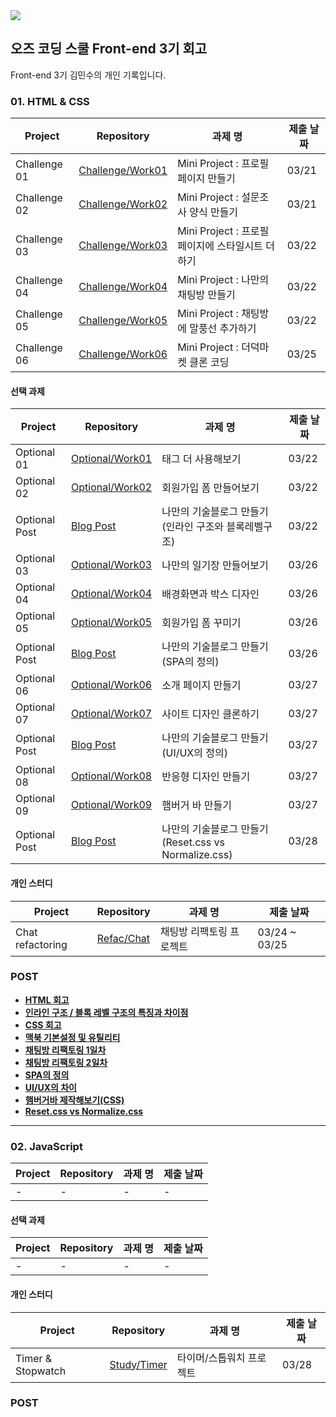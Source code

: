 <a href="https://ozcodingschool.com/">
  <img src="https://img.shields.io/badge/-OZ%20Coding%20School-6700e6?style=for-the-badge&logoColor=white&href"></img>
</a><br>

## 오즈 코딩 스쿨 Front-end 3기 회고

Front-end 3기 김민수의 개인 기록입니다.

 ### 01. HTML & CSS

| Project      | Repository                                                                                               | 과제 명                                          | 제출 날짜 |
| ------------ | -------------------------------------------------------------------------------------------------------- | ------------------------------------------------ | --------- |
| Challenge 01 | [Challenge/Work01](https://github.com/yoyobar/OZ_CodingSchool/tree/main/01.0HTML_CSS/Challenge/Work01) | Mini Project : 프로필 페이지 만들기              | 03/21     |
| Challenge 02 | [Challenge/Work02](https://github.com/yoyobar/OZ_CodingSchool/tree/main/01.HTML_CSS/Challenge/Work02) | Mini Project : 설문조사 양식 만들기              | 03/21     |
| Challenge 03 | [Challenge/Work03](https://github.com/yoyobar/OZ_CodingSchool/tree/main/01.HTML_CSS/Challenge/Work03) | Mini Project : 프로필 페이지에 스타일시트 더하기 | 03/22     |
| Challenge 04 | [Challenge/Work04](https://github.com/yoyobar/OZ_CodingSchool/tree/main/01.HTML_CSS/Challenge/Work04) | Mini Project : 나만의 채팅방 만들기              | 03/22     |
| Challenge 05 | [Challenge/Work05](https://github.com/yoyobar/OZ_CodingSchool/tree/main/01.HTML_CSS/Challenge/Work05) | Mini Project : 채팅방에 말풍선 추가하기          | 03/22     |
| Challenge 06 | [Challenge/Work06](https://github.com/yoyobar/OZ_CodingSchool/tree/main/01.HTML_CSS/Challenge/Work06) | Mini Project : 더덕마켓 클론 코딩         | 03/25     |

#### 선택 과제

| Project     | Repository                                                                                                     | 과제 명                  | 제출 날짜 |
| ----------- | -------------------------------------------------------------------------------------------------------------- | ------------------------ | --------- |
| Optional 01 | [Optional/Work01](https://github.com/yoyobar/OZ_CodingSchool/tree/main/01.HTML_CSS/Optional/Work01)    | 태그 더 사용해보기       | 03/22     |
| Optional 02 | [Optional/Work02](https://github.com/yoyobar/OZ_CodingSchool/tree/main/01.HTML_CSS/Optional/Work02) | 회원가입 폼 만들어보기   | 03/22     |
| Optional Post | [Blog Post](https://www.notion.so/OZ-bc6f92be73114b698ab85e8d14756e99)         | 나만의 기술블로그 만들기(인라인 구조와 블록레벨구조) | 03/22     |
| Optional 03 | [Optional/Work03](https://github.com/yoyobar/OZ_CodingSchool/tree/main/01.HTML_CSS/Optional/Work03)         | 나만의 일기장 만들어보기 | 03/26     |
| Optional 04 | [Optional/Work04](https://github.com/yoyobar/OZ_CodingSchool/tree/main/01.HTML_CSS/Optional/Work04)         | 배경화면과 박스 디자인 | 03/26     |
| Optional 05 | [Optional/Work05](https://github.com/yoyobar/OZ_CodingSchool/tree/main/01.HTML_CSS/Optional/Work05)         | 회원가입 폼 꾸미기 | 03/26     |
| Optional Post | [Blog Post](https://www.notion.so/OZ-bc6f92be73114b698ab85e8d14756e99)         | 나만의 기술블로그 만들기(SPA의 정의)| 03/26    |
| Optional 06 | [Optional/Work06](https://github.com/yoyobar/OZ_CodingSchool/tree/main/01.HTML_CSS/Optional/Work06)         | 소개 페이지 만들기 | 03/27     |
| Optional 07 | [Optional/Work07](https://github.com/yoyobar/OZ_CodingSchool/tree/main/01.HTML_CSS/Optional/Work07)         | 사이트 디자인 클론하기 | 03/27     |
| Optional Post | [Blog Post](https://www.notion.so/OZ-bc6f92be73114b698ab85e8d14756e99)         | 나만의 기술블로그 만들기(UI/UX의 정의)| 03/27    |
| Optional 08 | [Optional/Work08](https://github.com/yoyobar/OZ_CodingSchool/tree/main/01.HTML_CSS/Optional/Work08)         | 반응형 디자인 만들기 | 03/27     |
| Optional 09 | [Optional/Work09](https://github.com/yoyobar/OZ_CodingSchool/tree/main/01.HTML_CSS/Optional/Work09)         | 햄버거 바 만들기 | 03/27     |
| Optional Post | [Blog Post](https://www.notion.so/OZ-bc6f92be73114b698ab85e8d14756e99)         | 나만의 기술블로그 만들기(Reset.css vs Normalize.css)| 03/28    |


#### 개인 스터디

| Project          | Repository                                                                                   | 과제 명                  | 제출 날짜   |
| ---------------- | -------------------------------------------------------------------------------------------- | ------------------------ | ----------- |
| Chat refactoring | [Refac/Chat](https://github.com/yoyobar/OZ_CodingSchool/tree/main/01.HTML_CSS/Refac/Chat) | 채팅방 리팩토링 프로젝트 | 03/24 ~ 03/25 |

### POST

- [**HTML 회고**](https://plaid-plow-0e3.notion.site/HTML-f9ecf5bf5d814bcbb75f2eaab728dc5a?pvs=4)
- [**인라인 구조 / 블록 레벨 구조의 특징과 차이점**](https://plaid-plow-0e3.notion.site/f2289703cfdb4b30b60c7551c47cb1ae?pvs=4)
- [**CSS 회고**](https://plaid-plow-0e3.notion.site/CSS-df4d0286e6254d38881fa5cabea45d92?pvs=4)
- [**맥북 기본설정 및 유틸리티**](https://plaid-plow-0e3.notion.site/06a97bc7a91a48f0941ea69f565568ab?pvs=4)
- [**채팅방 리팩토링 1일차**](https://plaid-plow-0e3.notion.site/1-d5bb05c5850a4864aed1f64cc6e5f58e?pvs=4)
- [**채팅방 리팩토링 2일차**](https://plaid-plow-0e3.notion.site/2-34c26b7acf3c46649c01a09ed337b70b)
- [**SPA의 정의**](https://www.notion.so/SPA-90d3a519c1b140eb9a49bf793754d458)
- [**UI/UX의 차이**](https://www.notion.so/UI-UX-048571bb250547d5aeb783c368e20025)
- [**햄버거바 제작해보기(CSS)**](https://plaid-plow-0e3.notion.site/CSS-7310846089164693a422b2eb0796ce86)
- [**Reset.css vs Normalize.css**](https://www.notion.so/Normalize-css-VS-Reset-css-afb0bd2870bf48e1aedee3869a4a8837)

<hr>

  ### 02. JavaScript
  
| Project      | Repository                                                                                               | 과제 명                                          | 제출 날짜 |
| ------------ | -------------------------------------------------------------------------------------------------------- | ------------------------------------------------ | --------- |
| - | - | -              | -     |


#### 선택 과제

| Project      | Repository                                                                                               | 과제 명                                          | 제출 날짜 |
| ------------ | -------------------------------------------------------------------------------------------------------- | ------------------------------------------------ | --------- |
| - | - | -              | -     |

#### 개인 스터디

| Project      | Repository                                                                                               | 과제 명                                          | 제출 날짜 |
| ------------ | -------------------------------------------------------------------------------------------------------- | ------------------------------------------------ | --------- |
| Timer & Stopwatch | [Study/Timer](https://github.com/yoyobar/OZ_CodingSchool/tree/main/02.JS/Study/Counter) | 타이머/스톱워치 프로젝트 | 03/28     |

### POST


